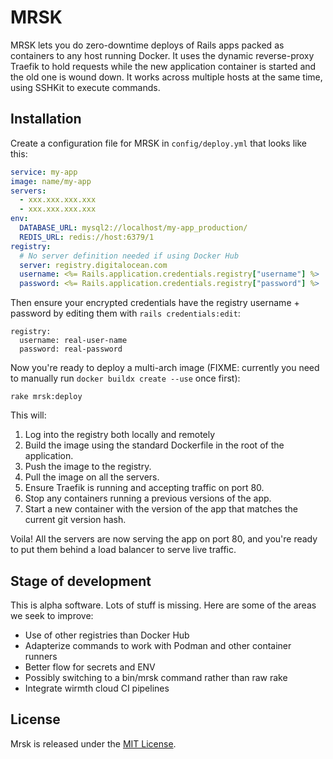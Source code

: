 # MRSK

MRSK lets you do zero-downtime deploys of Rails apps packed as containers to any host running Docker. It uses the dynamic reverse-proxy Traefik to hold requests while the new application container is started and the old one is wound down. It works across multiple hosts at the same time, using SSHKit to execute commands.

## Installation

Create a configuration file for MRSK in `config/deploy.yml` that looks like this:

```yaml
service: my-app
image: name/my-app
servers:
  - xxx.xxx.xxx.xxx
  - xxx.xxx.xxx.xxx
env:
  DATABASE_URL: mysql2://localhost/my-app_production/
  REDIS_URL: redis://host:6379/1
registry:
  # No server definition needed if using Docker Hub
  server: registry.digitalocean.com
  username: <%= Rails.application.credentials.registry["username"] %>
  password: <%= Rails.application.credentials.registry["password"] %>
```

Then ensure your encrypted credentials have the registry username + password by editing them with `rails credentials:edit`:

```
registry:
  username: real-user-name
  password: real-password
```

Now you're ready to deploy a multi-arch image (FIXME: currently you need to manually run `docker buildx create --use` once first):

```
rake mrsk:deploy
```

This will:

1. Log into the registry both locally and remotely
2. Build the image using the standard Dockerfile in the root of the application.
3. Push the image to the registry.
4. Pull the image on all the servers.
5. Ensure Traefik is running and accepting traffic on port 80.
6. Stop any containers running a previous versions of the app.
7. Start a new container with the version of the app that matches the current git version hash.

Voila! All the servers are now serving the app on port 80, and you're ready to put them behind a load balancer to serve live traffic.

## Stage of development

This is alpha software. Lots of stuff is missing. Here are some of the areas we seek to improve:

- Use of other registries than Docker Hub
- Adapterize commands to work with Podman and other container runners
- Better flow for secrets and ENV
- Possibly switching to a bin/mrsk command rather than raw rake
- Integrate wirmth cloud CI pipelines

## License

Mrsk is released under the [MIT License](https://opensource.org/licenses/MIT).
